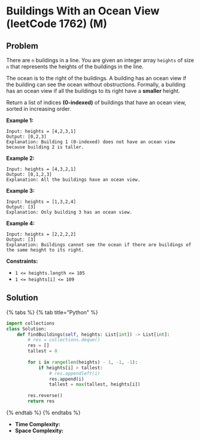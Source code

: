 # Buildings With an Ocean View (leetCode 1762) (M)

## Problem

There are `n` buildings in a line. You are given an integer array `heights` of size `n` that represents the heights of the buildings in the line.

The ocean is to the right of the buildings. A building has an ocean view if the building can see the ocean without obstructions. Formally, a building has an ocean view if all the buildings to its right have a **smaller** height.

Return a list of indices **(0-indexed)** of buildings that have an ocean view, sorted in increasing order.

**Example 1:**

```
Input: heights = [4,2,3,1]
Output: [0,2,3]
Explanation: Building 1 (0-indexed) does not have an ocean view because building 2 is taller.
```

**Example 2:**

```
Input: heights = [4,3,2,1]
Output: [0,1,2,3]
Explanation: All the buildings have an ocean view.
```

**Example 3:**

```
Input: heights = [1,3,2,4]
Output: [3]
Explanation: Only building 3 has an ocean view.
```

**Example 4:**

```
Input: heights = [2,2,2,2]
Output: [3]
Explanation: Buildings cannot see the ocean if there are buildings of the same height to its right.
```

**Constraints:**

* `1 <= heights.length <= 105`
* `1 <= heights[i] <= 109`

## Solution

{% tabs %}
{% tab title="Python" %}
```python
import collections
class Solution:
    def findBuildings(self, heights: List[int]) -> List[int]:
        # res = collections.deque()
        res = []
        tallest = 0
        
        for i in range(len(heights) - 1, -1, -1):
            if heights[i] > tallest:
                # res.appendleft(i)
                res.append(i)
                tallest = max(tallest, heights[i])
        
        res.reverse()
        return res
```
{% endtab %}
{% endtabs %}

* **Time Complexity:**&#x20;
* **Space Complexity:**
